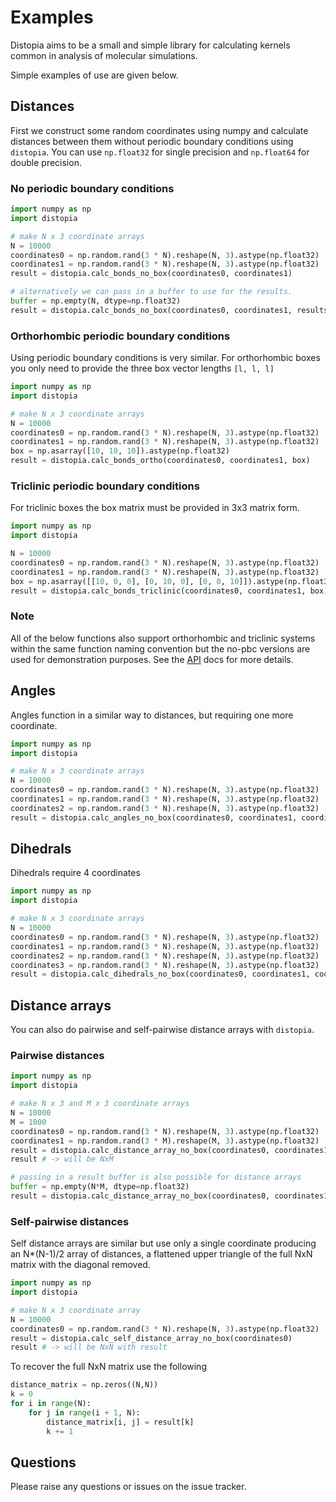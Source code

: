 # Examples

Distopia aims to be a small and simple library for calculating kernels common in analysis of molecular simulations. 

Simple examples of use are given below. 

## Distances

First we construct some random coordinates using numpy and calculate distances between them without periodic boundary conditions using `distopia`. You can use `np.float32` for single precision and `np.float64` for double precision. 

### No periodic boundary conditions

```python
import numpy as np
import distopia

# make N x 3 coordinate arrays
N = 10000
coordinates0 = np.random.rand(3 * N).reshape(N, 3).astype(np.float32)
coordinates1 = np.random.rand(3 * N).reshape(N, 3).astype(np.float32)
result = distopia.calc_bonds_no_box(coordinates0, coordinates1)

# alternatively we can pass in a buffer to use for the results.
buffer = np.empty(N, dtype=np.float32)
result = distopia.calc_bonds_no_box(coordinates0, coordinates1, results=buffer)
```

### Orthorhombic periodic boundary conditions

Using periodic boundary conditions is very similar. For orthorhombic boxes you only need to provide the three box vector lengths `[l, l, l]`

```python
import numpy as np
import distopia

# make N x 3 coordinate arrays
N = 10000
coordinates0 = np.random.rand(3 * N).reshape(N, 3).astype(np.float32)
coordinates1 = np.random.rand(3 * N).reshape(N, 3).astype(np.float32)
box = np.asarray([10, 10, 10]).astype(np.float32)
result = distopia.calc_bonds_ortho(coordinates0, coordinates1, box)
```

### Triclinic periodic boundary conditions

For triclinic boxes the box matrix must be provided in 3x3 matrix form. 

```python
import numpy as np
import distopia

N = 10000
coordinates0 = np.random.rand(3 * N).reshape(N, 3).astype(np.float32)
coordinates1 = np.random.rand(3 * N).reshape(N, 3).astype(np.float32)
box = np.asarray([[10, 0, 0], [0, 10, 0], [0, 0, 10]]).astype(np.float32)
result = distopia.calc_bonds_triclinic(coordinates0, coordinates1, box)
```

### Note

All of the below functions also support orthorhombic and triclinic systems within the same function naming convention but the no-pbc versions are used for demonstration purposes. See the [API](api.md) docs for more details.

## Angles 

Angles function in a similar way to distances, but requiring one more coordinate. 

```python
import numpy as np
import distopia

# make N x 3 coordinate arrays
N = 10000
coordinates0 = np.random.rand(3 * N).reshape(N, 3).astype(np.float32)
coordinates1 = np.random.rand(3 * N).reshape(N, 3).astype(np.float32)
coordinates2 = np.random.rand(3 * N).reshape(N, 3).astype(np.float32)
result = distopia.calc_angles_no_box(coordinates0, coordinates1, coordinates2)
```


## Dihedrals 

Dihedrals require 4 coordinates 

```python
import numpy as np
import distopia

# make N x 3 coordinate arrays
N = 10000
coordinates0 = np.random.rand(3 * N).reshape(N, 3).astype(np.float32)
coordinates1 = np.random.rand(3 * N).reshape(N, 3).astype(np.float32)
coordinates2 = np.random.rand(3 * N).reshape(N, 3).astype(np.float32)
coordinates3 = np.random.rand(3 * N).reshape(N, 3).astype(np.float32)
result = distopia.calc_dihedrals_no_box(coordinates0, coordinates1, coordinates2, coordinates3)
```

## Distance arrays

You can also do pairwise and self-pairwise distance arrays with `distopia`. 

### Pairwise distances

```python
import numpy as np
import distopia

# make N x 3 and M x 3 coordinate arrays
N = 10000
M = 1000
coordinates0 = np.random.rand(3 * N).reshape(N, 3).astype(np.float32)
coordinates1 = np.random.rand(3 * M).reshape(M, 3).astype(np.float32)
result = distopia.calc_distance_array_no_box(coordinates0, coordinates1)
result # -> will be NxM

# passing in a result buffer is also possible for distance arrays 
buffer = np.empty(N*M, dtype=np.float32)
result = distopia.calc_distance_array_no_box(coordinates0, coordinates1, results=buffer)
```

### Self-pairwise distances

Self distance arrays are similar but use only a single coordinate producing an N*(N-1)/2 array of distances, a flattened upper triangle of the full NxN matrix with the diagonal removed.

```python
import numpy as np
import distopia

# make N x 3 coordinate array
N = 10000
coordinates0 = np.random.rand(3 * N).reshape(N, 3).astype(np.float32)
result = distopia.calc_self_distance_array_no_box(coordinates0)
result # -> will be NxN with result
```

To recover the full NxN matrix use the following

```python
distance_matrix = np.zeros((N,N))
k = 0
for i in range(N):
    for j in range(i + 1, N):
        distance_matrix[i, j] = result[k]
        k += 1
```



## Questions

Please raise any questions or issues on the issue tracker. 